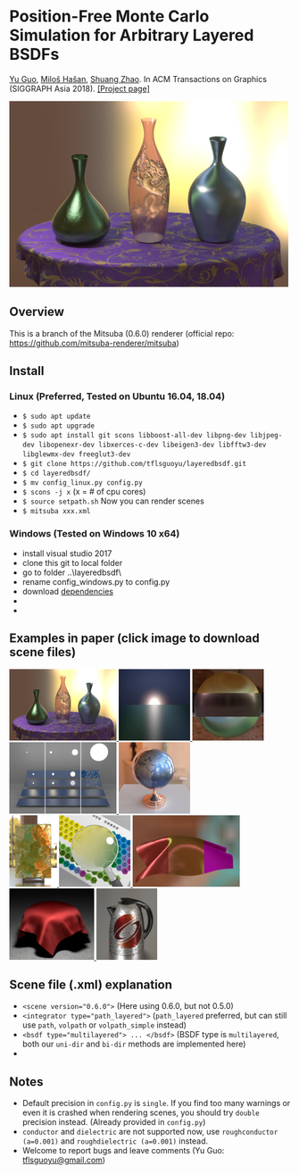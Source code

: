 # Position-Free Monte Carlo Simulation for Arbitrary Layered BSDFs

[Yu Guo](https://www.ics.uci.edu/~yug10/), [Miloš Hašan](http://miloshasan.net/), [Shuang Zhao](https://shuangz.com/). 
In ACM Transactions on Graphics (SIGGRAPH Asia 2018). 
[[Project page]](https://shuangz.com/projects/layered-sa18/)

<img src="https://github.com/tflsguoyu/tflsguoyu.github.io/blob/master/webpage/projects/layeredbsdf/git/images/teaser.jpg" width="500px">

## Overview
This is a branch of the Mitsuba (0.6.0) renderer (official repo: https://github.com/mitsuba-renderer/mitsuba)

## Install

  ### Linux (Preferred, Tested on Ubuntu 16.04, 18.04)
   - `$ sudo apt update`
   - `$ sudo apt upgrade`
   - `$ sudo apt install git scons libboost-all-dev libpng-dev libjpeg-dev libopenexr-dev libxerces-c-dev libeigen3-dev libfftw3-dev libglewmx-dev freeglut3-dev`
   - `$ git clone https://github.com/tflsguoyu/layeredbsdf.git`
   - `$ cd layeredbsdf/`
   - `$ mv config_linux.py config.py`
   - `$ scons -j x` (x = # of cpu cores)
   - `$ source setpath.sh`
   Now you can render scenes
   - `$ mitsuba xxx.xml`
   
  ### Windows (Tested on Windows 10 x64)
   - install visual studio 2017
   - clone this git to local folder
   - go to folder ..\layeredbsdf\
   - rename config_windows.py to config.py
   - download [dependencies](https://www.ics.uci.edu/~yug10/projects/SiggraphAsia2018/git-readme/dependencies.zip)
   - 
   - 
   
## Examples in paper (click image to download scene files)

<a href="https://www.ics.uci.edu/~yug10/projects/SiggraphAsia2018/git-readme/scenes/teaser.zip">
  <img src="https://github.com/tflsguoyu/tflsguoyu.github.io/blob/master/webpage/projects/layeredbsdf/git/images/teaser.jpg" title="teaser" height="128px">
</a>
  
<a href="https://www.ics.uci.edu/~yug10/projects/SiggraphAsia2018/git-readme/scenes/figure2.zip">
  <img src="https://github.com/tflsguoyu/tflsguoyu.github.io/blob/master/webpage/projects/layeredbsdf/git/images/figure2.jpg" title="figure2" height="128px">
</a>
  
<a href="https://www.ics.uci.edu/~yug10/projects/SiggraphAsia2018/git-readme/scenes/figure3.zip">
  <img src="https://github.com/tflsguoyu/tflsguoyu.github.io/blob/master/webpage/projects/layeredbsdf/git/images/figure3.jpg" title="figure3" height="128px">
</a>  

<a href="https://www.ics.uci.edu/~yug10/projects/SiggraphAsia2018/git-readme/scenes/figure8.zip">
  <img src="https://github.com/tflsguoyu/tflsguoyu.github.io/blob/master/webpage/projects/layeredbsdf/git/images/figure8.jpg" title="figure8" height="128px">
</a>  

<a href="https://www.ics.uci.edu/~yug10/projects/SiggraphAsia2018/git-readme/scenes/figure11.zip">
  <img src="https://github.com/tflsguoyu/tflsguoyu.github.io/blob/master/webpage/projects/layeredbsdf/git/images/figure11.jpg" title="figure11" height="128px">
</a>  

</br>

<a href="https://www.ics.uci.edu/~yug10/projects/SiggraphAsia2018/git-readme/scenes/figure12t.zip">
  <img src="https://github.com/tflsguoyu/tflsguoyu.github.io/blob/master/webpage/projects/layeredbsdf/git/images/figure12t.jpg" title="figure12t" height="128px">
</a>  

<a href="https://www.ics.uci.edu/~yug10/projects/SiggraphAsia2018/git-readme/scenes/figure12b.zip">
  <img src="https://github.com/tflsguoyu/tflsguoyu.github.io/blob/master/webpage/projects/layeredbsdf/git/images/figure12b.jpg" title="figure12b" height="128px">
</a>  

<a href="https://www.ics.uci.edu/~yug10/projects/SiggraphAsia2018/git-readme/scenes/figure13.zip">
  <img src="https://github.com/tflsguoyu/tflsguoyu.github.io/blob/master/webpage/projects/layeredbsdf/git/images/figure13.jpg" title="figure13" height="128px">
</a>  

<a href="https://www.ics.uci.edu/~yug10/projects/SiggraphAsia2018/git-readme/scenes/figure14.zip">
  <img src="https://github.com/tflsguoyu/tflsguoyu.github.io/blob/master/webpage/projects/layeredbsdf/git/images/figure14.jpg" title="figure14" height="128px">
</a>  

<a href="https://www.ics.uci.edu/~yug10/projects/SiggraphAsia2018/git-readme/scenes/figure15.zip">
  <img src="https://github.com/tflsguoyu/tflsguoyu.github.io/blob/master/webpage/projects/layeredbsdf/git/images/figure15.jpg" title="figure15" height="128px">
</a>  

## Scene file (.xml) explanation
 - `<scene version="0.6.0">` (Here using 0.6.0, but not 0.5.0)
 - `<integrator type="path_layered">` (`path_layered` preferred, but can still use `path`, `volpath` or `volpath_simple` instead)
 - `<bsdf type="multilayered"> ... </bsdf>` (BSDF type is `multilayered`, both our `uni-dir` and `bi-dir` methods are implemented here)
 - 
## Notes
 - Default precision in `config.py` is `single`. If you find too many warnings or even it is crashed when rendering scenes, you should try `double` precision instead. (Already provided in `config.py`)
 - `conductor` and `dielectric` are not supported now, use `roughconductor (a=0.001)` and `roughdielectric (a=0.001)` instead.
 - Welcome to report bugs and leave comments (Yu Guo: tflsguoyu@gmail.com)
